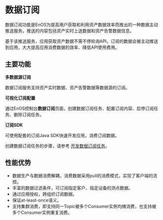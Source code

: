 # 数据订阅

数据订阅功能是EnOS为提高用户获取和利用资产数据效率而推出的一种数据主动推送服务。推送的内容包括资产实时上送数据和资产告警数据信息。

基于该推送服务，应用获取资产数据不需不停轮询API，订阅的数据会被主动推送到应用，大大提高应用消费数据的效率、降低API使用费用。

## 主要功能

**多数据源订阅**

数据订阅服务支持资产实时数据、资产告警数据等数据源的订阅。

**可视化订阅配置**

通过EnOS控制台**数据订阅**页面，创建数据订阅任务、配置订阅内容、启停订阅任务、删除订阅任务。

**订阅SDK**

可使用配套的订阅Java SDK快速开发应用，消费订阅数据。

创建数据订阅任务的步骤，请参考 [开发数据订阅任务](/docs/data-asset/zh_CN/latest/howto/obtain/managing_data_subscription.html)。

## 性能优势

- 数据生产与数据消费解耦，消费数据采用pull的消费模式，实现了客户端的流控。
- 丰富的数据过滤条件，可订阅指定客户、指定设备的测点数据。
- 通过应用授权，跨组织订阅数据。
- 保证at-least-once语义。
- 支持集群消费，即支持同一Topic被多个Consumer实例均摊消费，也支持被多个Consumer实例重复消费。
